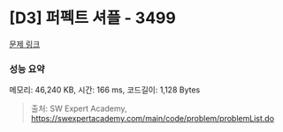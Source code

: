 # [D3] 퍼펙트 셔플 - 3499 

[문제 링크](https://swexpertacademy.com/main/code/problem/problemDetail.do?contestProbId=AWGsRbk6AQIDFAVW) 

### 성능 요약

메모리: 46,240 KB, 시간: 166 ms, 코드길이: 1,128 Bytes



> 출처: SW Expert Academy, https://swexpertacademy.com/main/code/problem/problemList.do